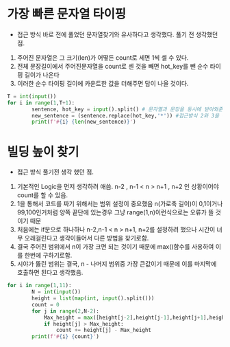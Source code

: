 # 가장 빠른 문자열 타이핑
- 접근 방식
바로 전에 풀었던 문자열찾기와 유사하다고 생각했다. 
풀기 전 생각했던 점.
1. 주어진 문자열은 그 크기(len)가 어떻든 count로 세면 1씩 셀 수 있다.
2. 전체 문장길이에서 주어진문자열을 count로 센 것을 빼면 hot_key를 뺀 순수 타이핑 길이가 나온다
3. 이러한 순수 타이핑 길이에 카운트한 값을 더해주면 답이 나올 것이다.
```python
T = int(input()) 
for i in range(1,T+1):
        sentence, hot_key = input().split() # 문자열과 문장을 동시에 받아와준다.
        new_sentence = (sentence.replace(hot_key,'*')) #접근방식 2와 3을 동시에 진행해줄려고 이렇게 했다. 문장에서 문자열을 그키가 어떻든 len = 1로 받을 수 있는 *로 바꿔주면서 전체길이를 한번에 구할 수 있게끔 세팅을 해줬다.
        print(f'#{i} {len(new_sentence)}') 
```


# 빌딩 높이 찾기

- 접근 방식
풀기전 생각 했던 점.
1. 기본적인 Logic을 먼저 생각하려 애씀. n-2 , n-1 < n > n+1 , n+2 인 상황이어야 count를 할 수 있음.
2. 1을 통해서 코드를 짜기 위해서는 범위 설정이 중요했음 n(가로축 길이)이 0,1이거나 99,100인거처럼 양쪽 끝단에 있는경우 그냥 range(1,n)이런식으로는 오류가 뜰 것이기 때문
3. 처음에는 if문으로 하나하나 n-2,n-1 < n > n+1, n+2를 설정하려 했으나 시간이 너무 오래걸린다고 생각이들어서 다른 방법을 찾기로함.
4. 결국 주어진 범위에서 n이 가장 크면 되는 것이기 때문에 max()함수를 사용하여 이를 한번에 구하기로함.
5. 시야가 뚫린 범위는 결국, n - 나머지 범위중 가장 큰값이기 때문에 이를 마지막에 호출하면 된다고 생각했음.

```python
for i in range(1,11):
        N = int(input())
        height = list(map(int, input().split()))
        count = 0
        for j in range(2,N-2):
            Max_height = max([height[j-2],height[j-1],height[j+1],height[j+2]])
            if height[j] > Max_height:
                count += height[j] - Max_height
        print(f'#{i} {count}')
```